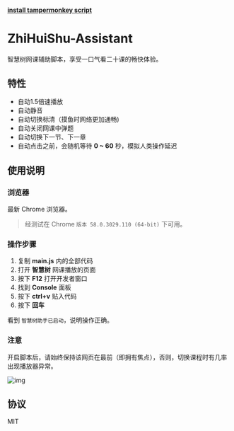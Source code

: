 #### [install tampermonkey script](https://github.com/xyning/ZhiHuiShu-Assistant/raw/master/nmsl.user.js)  
  
# ZhiHuiShu-Assistant

智慧树网课辅助脚本，享受一口气看二十课的畅快体验。

## 特性

- 自动1.5倍速播放
- 自动静音
- 自动切换标清（摸鱼时网络更加通畅)
- 自动关闭网课中弹题
- 自动切换下一节、下一章
- 自动点击之前，会随机等待 **0 ~ 60** 秒，模拟人类操作延迟

## 使用说明

### 浏览器

最新 Chrome 浏览器。

> 经测试在 Chrome `版本 58.0.3029.110 (64-bit)` 下可用。

### 操作步骤

1. 复制 **main.js** 内的全部代码
2. 打开 **智慧树** 网课播放的页面
3. 按下 **F12** 打开开发者窗口
4. 找到 **Console** 面板
5. 按下 **ctrl+v** 贴入代码
6. 按下 **回车**

看到 `智慧树助手已启动`，说明操作正确。

### 注意

开启脚本后，请始终保持该网页在最前（即拥有焦点），否则，切换课程时有几率出现播放器异常。

![img](img.png)

## 协议

MIT
